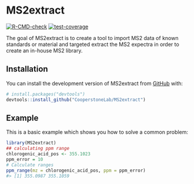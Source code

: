 
<!-- README.md is generated from README.Rmd. Please edit that file -->

# MS2extract

<!-- badges: start -->

[![R-CMD-check](https://github.com/CooperstoneLab/MS2extract/actions/workflows/R-CMD-check.yaml/badge.svg)](https://github.com/CooperstoneLab/MS2extract/actions/workflows/R-CMD-check.yaml)
[![test-coverage](https://github.com/CooperstoneLab/MS2extract/actions/workflows/test-coverage.yaml/badge.svg)](https://github.com/CooperstoneLab/MS2extract/actions/workflows/test-coverage.yaml)
<!-- badges: end -->

The goal of MS2extract is to create a tool to import MS2 data of known
standards or material and targeted extract the MS2 expectra in order to
create an in-house MS2 library.

## Installation

You can install the development version of MS2extract from
[GitHub](https://github.com/) with:

``` r
# install.packages("devtools")
devtools::install_github("CooperstoneLab/MS2extract")
```

## Example

This is a basic example which shows you how to solve a common problem:

``` r
library(MS2extract)
## calculating ppm range
chlorogenic_acid_pos <- 355.1023
ppm_error = 10
# Calculate ranges
ppm_range(mz = chlorogenic_acid_pos, ppm = ppm_error)
#> [1] 355.0987 355.1059
```
